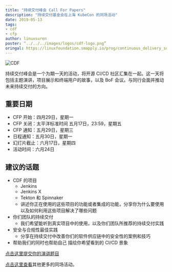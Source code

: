 ```yaml
---
title: "持续交付峰会 Call For Papers"
description: "持续交付基金会在上海 KubeCon 的同场活动"
date: 2019-05-13
tags:
- cdf
- cfp
author: linuxsuren
poster: “../../../images/logos/cdf-logo.png”
oringal: https://linuxfoundation.smapply.io/prog/continuous_delivery_summit_china_2019/
---
```


![CDF](../../../images/logos/cdf-logo.png)

持续交付峰会是一个为期一天的活动，将开源 CI/CD 社区汇集在一起。这一天将包括主题演讲，项目展示和终端用户的故事，以及 BoF 会议。与同行会面并推动未来持续交付的方向。

## 重要日期
* CFP 开始：四月29日，星期一
* CFP 关闭：太平洋标准时间 五月17日，23:59，星期五
* CFP 通知：五月29日，星期三
* 日程通知：五月30日，星期一
* 幻灯片截止：六月17日，星期四
* 活动时间：六月24日

## 建议的话题
* CDF 的项目
    * Jenkins
    * Jenkins X
    * Tekton 和 Spinnaker
    * 讲述你正在使用的这些项目的功能或者集成的功能，分享你为什么要使用以及如何利用这些项目解决了哪些问题
* 你们团队的持续交付
    * 我们希望能听到真实项目中的使用，以及你们团队所推荐的持续交付实践
* 安全与合规性最佳实践
    * 分享在持续交付中改善你们的软件供应链中的安全性的案例和技巧
* 帮助我们的同时也帮助自己
    描绘你希望看到的 CI/CD 景象
    
[点击这里提交你的演讲题目](https://linuxfoundation.smapply.io/prog/continuous_delivery_summit_china_2019/)

[点击这里查看](https://www.lfasiallc.com/events/kubecon-cloudnativecon-china-2019/co-located-events/)其他更多的同场活动。
